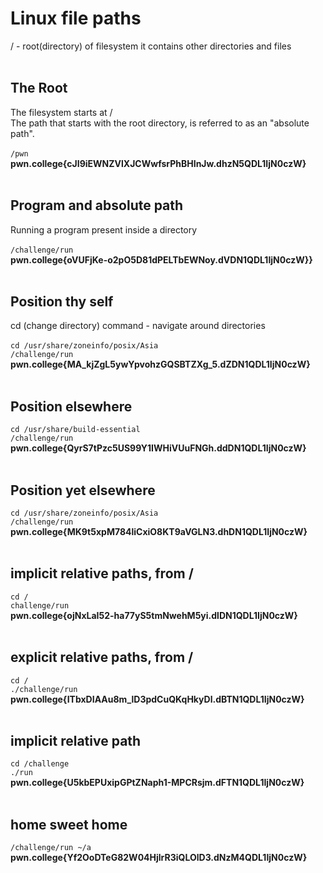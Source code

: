 # Linux file paths
/ - root(directory) of filesystem
it contains other directories and files <br>
<br>
## The Root
The filesystem starts at /
<br>
The path that starts with the root directory, is referred to as an "absolute path".<br>
<br>
`/pwn`<br>
**pwn.college{cJI9iEWNZVlXJCWwfsrPhBHInJw.dhzN5QDL1IjN0czW}<br>**
<br>
## Program and absolute path
Running a program present inside a directory<br>
<br>
`/challenge/run`<br>
**pwn.college{oVUFjKe-o2pO5D81dPELTbEWNoy.dVDN1QDL1IjN0czW}}<br>**
<br>
## Position thy self
cd (change directory) command - navigate around directories<br>
<br>
`cd /usr/share/zoneinfo/posix/Asia`<br>
`/challenge/run`<br>
**pwn.college{MA_kjZgL5ywYpvohzGQSBTZXg_5.dZDN1QDL1IjN0czW}**<br>
<br>
## Position elsewhere
`cd /usr/share/build-essential`<br>
`/challenge/run`<br>
**pwn.college{QyrS7tPzc5US99Y1IWHiVUuFNGh.ddDN1QDL1IjN0czW}**<br>
<br>
## Position yet elsewhere
`cd /usr/share/zoneinfo/posix/Asia`<br>
`/challenge/run`<br>
**pwn.college{MK9t5xpM784liCxiO8KT9aVGLN3.dhDN1QDL1IjN0czW}**<br>
<br>
## implicit relative paths, from /
`cd /`<br>
`challenge/run`<br>
**pwn.college{ojNxLaI52-ha77yS5tmNwehM5yi.dlDN1QDL1IjN0czW}**<br>
<br>
## explicit relative paths, from /
`cd /` <br>
`./challenge/run` <br>
**pwn.college{ITbxDIAAu8m_lD3pdCuQKqHkyDl.dBTN1QDL1IjN0czW}**<br>
<br>
## implicit relative path
`cd /challenge` <br>
`./run` <br>
**pwn.college{U5kbEPUxipGPtZNaph1-MPCRsjm.dFTN1QDL1IjN0czW}**<br>
<br>
## home sweet home
`/challenge/run ~/a` <br>
**pwn.college{Yf2OoDTeG82W04HjlrR3iQLOlD3.dNzM4QDL1IjN0czW}**

